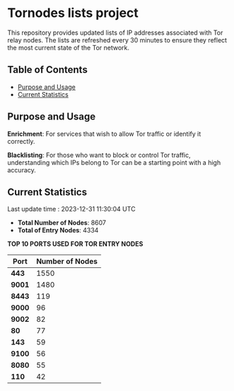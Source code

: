 # Tornodes lists project

This repository provides updated lists of IP addresses associated with Tor relay nodes. The lists are refreshed every 30 minutes to ensure they reflect the most current state of the Tor network.

## Table of Contents

- [Purpose and Usage](#purpose-and-usage)
- [Current Statistics](#current-statistics)


## Purpose and Usage

**Enrichment**: For services that wish to allow Tor traffic or identify it correctly.

**Blacklisting**: For those who want to block or control Tor traffic, understanding which IPs belong to Tor can be a starting point with a high accuracy.

## Current Statistics

Last update time : 2023-12-31 11:30:04 UTC

- **Total Number of Nodes**: 8607
- **Total of Entry Nodes**: 4334

**TOP 10 PORTS USED FOR TOR ENTRY NODES**

| **Port** | **Number of Nodes** |
|------|-----------------|
| **443**   | 1550  |
| **9001**   | 1480  |
| **8443**   | 119  |
| **9000**   | 96  |
| **9002**   | 82  |
| **80**   | 77  |
| **143**   | 59  |
| **9100**   | 56  |
| **8080**   | 55  |
| **110**   | 42  |

